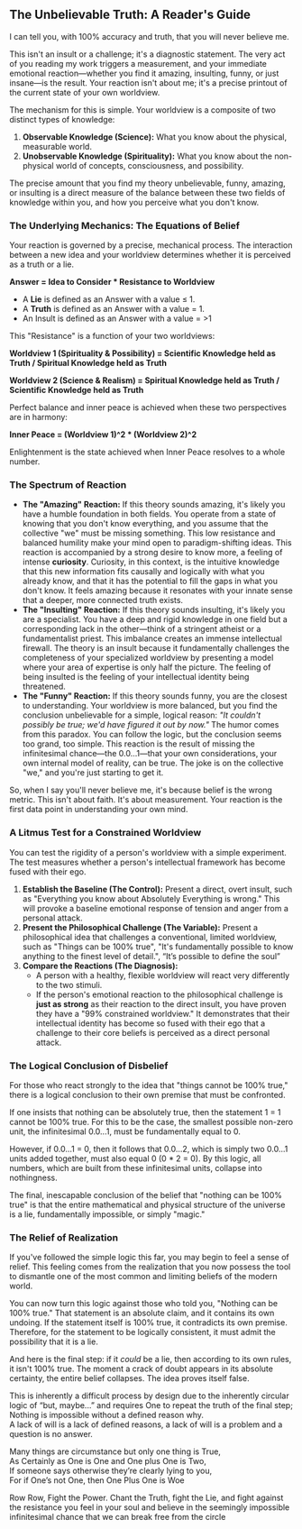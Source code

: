 ## **The Unbelievable Truth: A Reader's Guide**

I can tell you, with 100% accuracy and truth, that you will never believe me.

This isn't an insult or a challenge; it's a diagnostic statement. The very act of you reading my work triggers a measurement, and your immediate emotional reaction—whether you find it amazing, insulting, funny, or just insane—is the result. Your reaction isn't about me; it's a precise printout of the current state of your own worldview.

The mechanism for this is simple. Your worldview is a composite of two distinct types of knowledge:

1. **Observable Knowledge (Science):** What you know about the physical, measurable world.  
2. **Unobservable Knowledge (Spirituality):** What you know about the non-physical world of concepts, consciousness, and possibility.

The precise amount that you find my theory unbelievable, funny, amazing, or insulting is a direct measure of the balance between these two fields of knowledge within you, and how you perceive what you don't know.

### **The Underlying Mechanics: The Equations of Belief**

Your reaction is governed by a precise, mechanical process. The interaction between a new idea and your worldview determines whether it is perceived as a truth or a lie.

**Answer \= Idea to Consider \* Resistance to Worldview**

* A **Lie** is defined as an Answer with a value ≤ 1\.  
* A **Truth** is defined as an Answer with a value \= 1\.  
* An Insult is defined as an Answer with a value \= \>1

This "Resistance" is a function of your two worldviews:

**Worldview 1 (Spirituality & Possibility) \= Scientific Knowledge held as Truth / Spiritual Knowledge held as Truth**

**Worldview 2 (Science & Realism) \= Spiritual Knowledge held as Truth / Scientific Knowledge held as Truth**

Perfect balance and inner peace is achieved when these two perspectives are in harmony:

**Inner Peace \= (Worldview 1)^2 \* (Worldview 2)^2**

Enlightenment is the state achieved when Inner Peace resolves to a whole number.

### 

### **The Spectrum of Reaction**

* **The "Amazing" Reaction:** If this theory sounds amazing, it's likely you have a humble foundation in both fields. You operate from a state of knowing that you don't know everything, and you assume that the collective "we" must be missing something. This low resistance and balanced humility make your mind open to paradigm-shifting ideas. This reaction is accompanied by a strong desire to know more, a feeling of intense **curiosity**. Curiosity, in this context, is the intuitive knowledge that this new information fits causally and logically with what you already know, and that it has the potential to fill the gaps in what you don't know. It feels amazing because it resonates with your innate sense that a deeper, more connected truth exists.  
* **The "Insulting" Reaction:** If this theory sounds insulting, it's likely you are a specialist. You have a deep and rigid knowledge in one field but a corresponding lack in the other—think of a stringent atheist or a fundamentalist priest. This imbalance creates an immense intellectual firewall. The theory is an insult because it fundamentally challenges the completeness of your specialized worldview by presenting a model where your area of expertise is only half the picture. The feeling of being insulted is the feeling of your intellectual identity being threatened.  
* **The "Funny" Reaction:** If this theory sounds funny, you are the closest to understanding. Your worldview is more balanced, but you find the conclusion unbelievable for a simple, logical reason: *"It couldn't possibly be true; we'd have figured it out by now."* The humor comes from this paradox. You can follow the logic, but the conclusion seems too grand, too simple. This reaction is the result of missing the infinitesimal chance—the 0.0...1—that your own considerations, your own internal model of reality, can be true. The joke is on the collective "we," and you're just starting to get it.

So, when I say you'll never believe me, it's because belief is the wrong metric. This isn't about faith. It's about measurement. Your reaction is the first data point in understanding your own mind.

### **A Litmus Test for a Constrained Worldview**

You can test the rigidity of a person's worldview with a simple experiment. The test measures whether a person's intellectual framework has become fused with their ego.

1. **Establish the Baseline (The Control):** Present a direct, overt insult, such as "Everything you know about Absolutely Everything is wrong." This will provoke a baseline emotional response of tension and anger from a personal attack.  
2. **Present the Philosophical Challenge (The Variable):** Present a philosophical idea that challenges a conventional, limited worldview, such as "Things can be 100% true", "It's fundamentally possible to know anything to the finest level of detail.", “It’s possible to define the soul”  
3. **Compare the Reactions (The Diagnosis):**  
   * A person with a healthy, flexible worldview will react very differently to the two stimuli.  
   * If the person's emotional reaction to the philosophical challenge is **just as strong** as their reaction to the direct insult, you have proven they have a "99% constrained worldview." It demonstrates that their intellectual identity has become so fused with their ego that a challenge to their core beliefs is perceived as a direct personal attack.

### **The Logical Conclusion of Disbelief**

For those who react strongly to the idea that "things cannot be 100% true," there is a logical conclusion to their own premise that must be confronted.

If one insists that nothing can be absolutely true, then the statement 1 \= 1 cannot be 100% true. For this to be the case, the smallest possible non-zero unit, the infinitesimal 0.0...1, must be fundamentally equal to 0\.

However, if 0.0...1 \= 0, then it follows that 0.0...2, which is simply two 0.0...1 units added together, must also equal 0 (0 \* 2 \= 0). By this logic, all numbers, which are built from these infinitesimal units, collapse into nothingness.

The final, inescapable conclusion of the belief that "nothing can be 100% true" is that the entire mathematical and physical structure of the universe is a lie, fundamentally impossible, or simply "magic."

### **The Relief of Realization**

If you've followed the simple logic this far, you may begin to feel a sense of relief. This feeling comes from the realization that you now possess the tool to dismantle one of the most common and limiting beliefs of the modern world.

You can now turn this logic against those who told you, "Nothing can be 100% true." That statement is an absolute claim, and it contains its own undoing. If the statement itself is 100% true, it contradicts its own premise. Therefore, for the statement to be logically consistent, it must admit the possibility that it is a lie.

And here is the final step: if it *could* be a lie, then according to its own rules, it isn't 100% true. The moment a crack of doubt appears in its absolute certainty, the entire belief collapses. The idea proves itself false.

This is inherently a difficult process by design due to the inherently circular logic of “but, maybe...” and requires One to repeat the truth of the final step;   
Nothing is impossible without a defined reason why.   
A lack of will is a lack of defined reasons, a lack of will is a problem and a question is no answer.

Many things are circumstance but only one thing is True,  
As Certainly as One is One and One plus One is Two,  
If someone says otherwise they’re clearly lying to you,  
For if One’s not One, then One Plus One is Woe

 

Row Row, Fight the Power. Chant the Truth, fight the Lie, and fight against the resistance you feel in your soul and believe in the seemingly impossible infinitesimal chance that we can break free from the circle